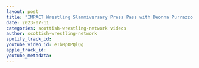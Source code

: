 ```yaml
---
layout: post
title: "IMPACT Wrestling Slammiversary Press Pass with Deonna Purrazzo and Trinity."
date: 2023-07-11
categories: scottish-wrestling-network videos
author: scottish-wrestling-network
spotify_track_id: 
youtube_video_id: eTbMpOPQlQg
apple_track_id: 
youtube_metadata: 
---
```

